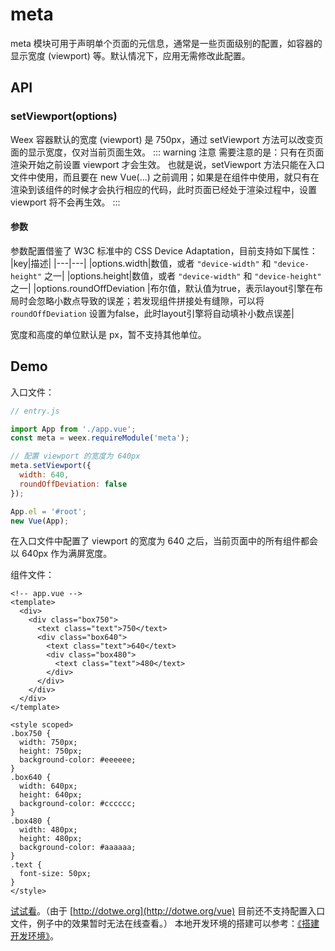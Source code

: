 # meta <Badge text="0.10.0+" type="warn" vertical="middle"/>

meta 模块可用于声明单个页面的元信息，通常是一些页面级别的配置，如容器的显示宽度 (viewport) 等。默认情况下，应用无需修改此配置。

## API

### setViewport(options)

Weex 容器默认的宽度 (viewport) 是 750px，通过 setViewport 方法可以改变页面的显示宽度，仅对当前页面生效。
::: warning 注意
需要注意的是：只有在页面渲染开始之前设置 viewport 才会生效。 也就是说，setViewport 方法只能在入口文件中使用，而且要在 new Vue(...) 之前调用；如果是在组件中使用，就只有在渲染到该组件的时候才会执行相应的代码，此时页面已经处于渲染过程中，设置 viewport 将不会再生效。
:::

#### 参数

参数配置借鉴了 W3C 标准中的 CSS Device Adaptation，目前支持如下属性：
|key|描述|
|---|---|
|options.width|数值，或者 `"device-width"` 和 `"device-height"` 之一|
|options.height|数值，或者 `"device-width"` 和 `"device-height"` 之一|
|options.roundOffDeviation <Badge text="0.20.0+" type="warn" vertical="middle"/>|布尔值，默认值为true，表示layout引擎在布局时会忽略小数点导致的误差；若发现组件拼接处有缝隙，可以将 `roundOffDeviation` 设置为false，此时layout引擎将自动填补小数点误差|

宽度和高度的单位默认是 px，暂不支持其他单位。

## Demo

入口文件：

```javascript
// entry.js

import App from './app.vue';
const meta = weex.requireModule('meta');

// 配置 viewport 的宽度为 640px
meta.setViewport({
  width: 640,
  roundOffDeviation: false
});

App.el = '#root';
new Vue(App);
```

在入口文件中配置了 viewport 的宽度为 640 之后，当前页面中的所有组件都会以 640px 作为满屏宽度。

组件文件：

```vue
<!-- app.vue -->
<template>
  <div>
    <div class="box750">
      <text class="text">750</text>
      <div class="box640">
        <text class="text">640</text>
        <div class="box480">
          <text class="text">480</text>
        </div>
      </div>
    </div>
  </div>
</template>

<style scoped>
.box750 {
  width: 750px;
  height: 750px;
  background-color: #eeeeee;
}
.box640 {
  width: 640px;
  height: 640px;
  background-color: #cccccc;
}
.box480 {
  width: 480px;
  height: 480px;
  background-color: #aaaaaa;
}
.text {
  font-size: 50px;
}
</style>
```

[试试看](http://dotwe.org/vue/76e5656fb735fcca0c78facbd1edcde3)。（由于 [http://dotwe.org](http://dotwe.org/vue) 目前还不支持配置入口文件，例子中的效果暂时无法在线查看。）
本地开发环境的搭建可以参考：[《搭建开发环境》](http://weex-project.io/cn/guide/set-up-env.html)。
